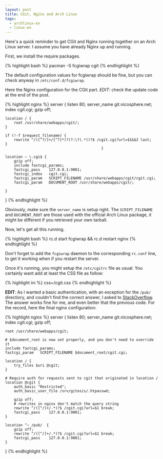 ```yaml
---
layout: post
title: CGit, Nginx and Arch Linux
tags:
  - archlinux-en
  - linux-en
---
```

Here's a quick reminder to get CGit and Nginx running together on an Arch Linux
server. I assume you have already Nginx up and running.

First, we install the require packages.

{% highlight bash %}
pacman -S fcgiwrap cgit
{% endhighlight %}

The default configuration values for fcgiwrap should be fine, but you can check
anyway in `/etc/conf.d/fcgiwrap`.

Here the Nginx configuration for the CGit part.
*EDIT*: check the update code at the end of the post.

{% highlight nginx %}
server {
    listen       80;
    server_name  git.nicosphere.net;
    index cgit.cgi;
    gzip off;

    location / {
        root /usr/share/webapps/cgit/;
    }

    if (!-f $request_filename) {
        rewrite ^/([^?/]+/[^?]*)?(?:\?(.*))?$ /cgit.cgi?url=$1&$2 last;
    }
                                                }

    location ~ \.cgi$ {
        gzip off;
        include fastcgi_params;
        fastcgi_pass    127.0.0.1:9001;
        fastcgi_index   cgit.cgi;
        fastcgi_param   SCRIPT_FILENAME /usr/share/webapps/cgit/cgit.cgi;
        fastcgi_param   DOCUMENT_ROOT /usr/share/webapps/cgit/;

    }
}
{% endhighlight %}

Obviously, make sure the `server_name` is setup right. The `SCRIPT_FILENAME`
and `DOCUMENT_ROOT` are those used with the official Arch Linux package, it
might be different if you retrieved your own tarball.

Now, let's get all this running.

{% highlight bash %}
rc.d start fcgiwrap && rc.d restart nginx
{% endhighlight %}

Don't forget to add the `fcgiwrap` daemon to the corresponding `rc.conf` line,
to get it working when if you restart the server.

Once it's running, you might setup the `/etc/cgitrc` file as usual. You
certainly want add at least the CSS file as follow:

{% highlight ini %}
css=/cgit.css
{% endhighlight %}

**EDIT**: As I wanted a basic authentication, with an exception for the `/pub/`
directiory, and couldn't find the correct answer, I asked to
[StackOverflow][1]. The answer works fine for me, and even better that the
previous code. For the record, here the final nginx configuration:

{% highlight nginx %}
server {
    listen       80;
    server_name  git.nicosphere.net;
    index cgit.cgi;
    gzip off;

    root /usr/share/webapps/cgit;

    # $document_root is now set properly, and you don't need to override it
    include fastcgi_params;
    fastcgi_param   SCRIPT_FILENAME $document_root/cgit.cgi;

    location / {
        try_files $uri @cgit;
    }

    # Require auth for requests sent to cgit that originated in location /    
    location @cgit {
        auth_basic "Restricted";
        auth_basic_user_file /srv/gitosis/.htpasswd;

        gzip off;
        # rewrites in nginx don't match the query string
        rewrite ^/([^/]+/.*)?$ /cgit.cgi?url=$1 break;
        fastcgi_pass    127.0.0.1:9001;
    }

    location ^~ /pub/  {
        gzip off;
        rewrite ^/([^/]+/.*)?$ /cgit.cgi?url=$1 break;
        fastcgi_pass    127.0.0.1:9001;
    }
}
{% endhighlight %}

[1]: http://stackoverflow.com/questions/10486340/nginx-and-auth-basic-with-cgit
